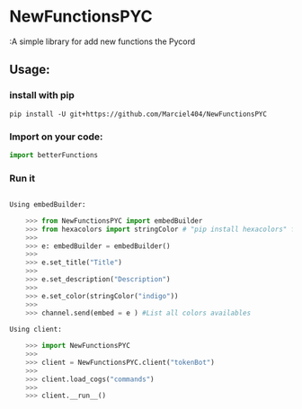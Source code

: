 # NewFunctionsPYC

:A simple library for add new functions the Pycord

## Usage:
### install with pip

```shell
pip install -U git+https://github.com/Marciel404/NewFunctionsPYC
```

### Import on your code:

```python
import betterFunctions
```
### Run it
```python

Using embedBuilder:

    >>> from NewFunctionsPYC import embedBuilder
    >>> from hexacolors import stringColor # "pip install hexacolors" for use this
    >>>
    >>> e: embedBuilder = embedBuilder()
    >>>
    >>> e.set_title("Title")
    >>>
    >>> e.set_description("Description")
    >>>
    >>> e.set_color(stringColor("indigo"))
    >>>
    >>> channel.send(embed = e ) #List all colors availables
    
Using client:

    >>> import NewFunctionsPYC
    >>>
    >>> client = NewFunctionsPYC.client("tokenBot")
    >>>
    >>> client.load_cogs("commands")
    >>>
    >>> client.__run__()
        
```
